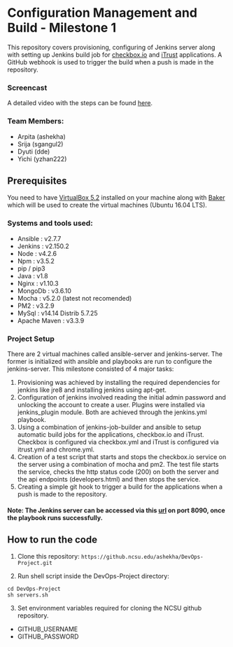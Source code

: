 # Configuration Management and Build - Milestone 1

This repository covers provisioning, configuring of Jenkins server along with setting up Jenkins build job for [checkbox.io](https://github.com/chrisparnin/checkbox.io) and [iTrust](https://github.ncsu.edu/engr-csc326-staff/iTrust2-v4) applications. A GitHub webhook is used to trigger the build when a push is made in the repository.

### Screencast
A detailed video with the steps can be found [here]().

### Team Members:

* Arpita (ashekha)
* Srija  (sgangul2)
* Dyuti  (dde)
* Yichi  (yzhan222)

## Prerequisites
You need to have [VirtualBox 5.2](https://www.virtualbox.org/wiki/Download_Old_Builds_5_2) installed on your machine along with [Baker](https://docs.getbaker.io/installation/) which will be used to create the virtual machines (Ubuntu 16.04 LTS).

### Systems and tools used:

* Ansible : v2.7.7
* Jenkins : v2.150.2
* Node : v4.2.6
* Npm : v3.5.2
* pip / pip3
* Java : v1.8
* Nginx : v1.10.3 
* MongoDb :  v3.6.10
* Mocha : v5.2.0 (latest not recomended)
* PM2 : v3.2.9
* MySql : v14.14 Distrib 5.7.25
* Apache Maven : v3.3.9 

### Project Setup

There are 2 virtual machines called ansible-server and jenkins-server. The former is initialized with ansible and playbooks are run to configure the jenkins-server. 
This milestone consisted of 4 major tasks:
1. Provisioning was achieved by installing the required dependencies for jenkins like jre8 and installing jenkins using apt-get.
2. Configuration of jenkins involved reading the initial admin password and unlocking the account to create a user. Plugins were installed via jenkins_plugin module. Both are achieved through the jenkins.yml playbook.
3. Using a combination of jenkins-job-builder and ansible to setup automatic build jobs for the applications, checkbox.io and iTrust. Checkbox is configured via checkbox.yml and iTrust is configured via itrust.yml and chrome.yml.
4. Creation of a test script that starts and stops the checkbox.io service on the server using a combination of mocha and pm2. The test file starts the service, checks the http status code (200) on both the server and the api endpoints (developers.html) and then stops the service.
5. Creating a simple git hook to trigger a build for the applications when a push is made to the repository.

#### Note: The Jenkins server can be accessed via this [url](http://192.168.33.200:8090) on port 8090, once the playbook runs successfully.

## How to run the code

1. Clone this repository: ``` https://github.ncsu.edu/ashekha/DevOps-Project.git ```

2. Run shell script inside the DevOps-Project directory:
```
cd DevOps-Project
sh servers.sh
```

3. Set environment variables required for cloning the NCSU github repository.
* GITHUB_USERNAME
* GITHUB_PASSWORD

